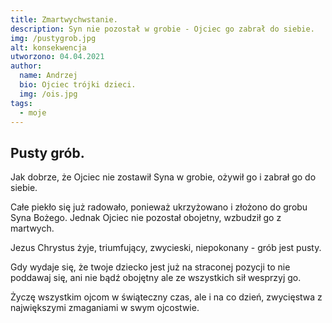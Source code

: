 ```yaml
---
title: Zmartwychwstanie.
description: Syn nie pozostał w grobie - Ojciec go zabrał do siebie.
img: /pustygrob.jpg
alt: konsekwencja
utworzono: 04.04.2021
author:
  name: Andrzej
  bio: Ojciec trójki dzieci.
  img: /ois.jpg
tags:
  - moje
---
```


<h2> Pusty grób. </h2>

Jak dobrze, że Ojciec nie zostawił Syna w grobie, ożywił go i zabrał go do siebie.

Całe piekło się już radowało, ponieważ ukrzyżowano i złożono do grobu Syna Bożego. Jednak Ojciec nie pozostał obojetny, wzbudził go z martwych.

Jezus Chrystus żyje, triumfujący, zwycieski, niepokonany - grób jest pusty.

Gdy wydaje się, że twoje dziecko jest już na straconej pozycji to nie poddawaj się, ani nie bądź obojętny ale ze wszystkich sił wesprzyj go.

Życzę wszystkim ojcom w świąteczny czas, ale i na co dzień, zwycięstwa z największymi zmaganiami w swym ojcostwie.
